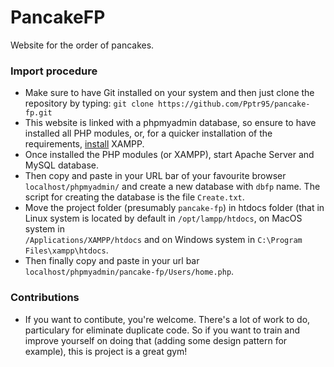 # PancakeFP
Website for the order of pancakes.

### Import procedure

 * Make sure to have Git installed on your system and then just clone the repository by typing: 
`git clone https://github.com/Pptr95/pancake-fp.git`
 * This website is linked with a phpmyadmin database, so ensure to have installed all PHP modules, or, for a quicker installation of the requirements, 
[install](https://www.apachefriends.org/download.html) XAMPP.
 * Once installed the PHP modules (or XAMPP), start Apache Server and MySQL database.
 * Then copy and paste in your URL bar of your favourite browser `localhost/phpmyadmin/` and create a new database with `dbfp` name. The script for creating the database is the file `Create.txt`.
 * Move the project folder (presumably `pancake-fp`) in htdocs folder (that in Linux system is located by default in `/opt/lampp/htdocs`, on MacOS system in  
`/Applications/XAMPP/htdocs` and on Windows system in `C:\Program Files\xampp\htdocs`.
* Then finally copy and paste in your url bar `localhost/phpmyadmin/pancake-fp/Users/home.php`.

### Contributions
 
 * If you want to contibute, you're welcome. There's a lot of work to do, particulary for eliminate duplicate code. So if you want to train and improve yourself on doing that (adding some design pattern 
for example), this is project is a great gym!

